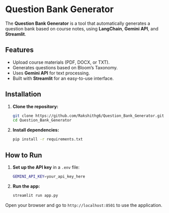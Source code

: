 # Question Bank Generator

The **Question Bank Generator** is a tool that automatically generates a question bank based on course notes, using **LangChain**, **Gemini API**, and **Streamlit**.

## Features

- Upload course materials (PDF, DOCX, or TXT).
- Generates questions based on Bloom’s Taxonomy.
- Uses **Gemini API** for text processing.
- Built with **Streamlit** for an easy-to-use interface.

## Installation

1. **Clone the repository:**

    ```bash
    git clone https://github.com/Rakshithg6/Question_Bank_Generator.git
    cd Question_Bank_Generator
    ```

2. **Install dependencies:**

    ```bash
    pip install -r requirements.txt
    ```

## How to Run

1. **Set up the API key** in a `.env` file:

    ```bash
    GEMINI_API_KEY=your_api_key_here
    ```

2. **Run the app:**

    ```bash
    streamlit run app.py
    ```

Open your browser and go to `http://localhost:8501` to use the application.


